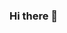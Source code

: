 ### Hi there 👋

<!--
**ATseanlee/ATseanlee** is a ✨ _special_ ✨ repository because its `README.md` (this file) appears on your GitHub profile.

Here are some ideas to get you started:

- 🔭 I’m currently learning via ... Multicampus 
- 🌱 I’m currently learning ... Data anlysis using Python and planning to learn machine learning things.
- 📫 How to reach me: ... e-mail me.
- ⚡ Fun fact: ... I'm not good at making and designing so it's so hard to write down these things. :<
